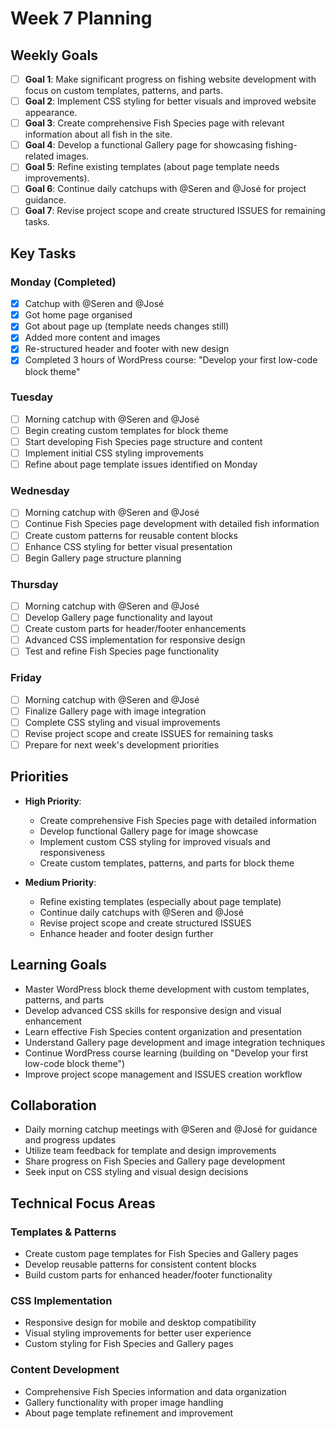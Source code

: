 # Week 7 Planning

## Weekly Goals

-   [ ] **Goal 1**: Make significant progress on fishing website development with focus on custom templates, patterns, and parts.
-   [ ] **Goal 2**: Implement CSS styling for better visuals and improved website appearance.
-   [ ] **Goal 3**: Create comprehensive Fish Species page with relevant information about all fish in the site.
-   [ ] **Goal 4**: Develop a functional Gallery page for showcasing fishing-related images.
-   [ ] **Goal 5**: Refine existing templates (about page template needs improvements).
-   [ ] **Goal 6**: Continue daily catchups with @Seren and @José for project guidance.
-   [ ] **Goal 7**: Revise project scope and create structured ISSUES for remaining tasks.

## Key Tasks

### Monday (Completed)

-   [x] Catchup with @Seren and @José
-   [x] Got home page organised
-   [x] Got about page up (template needs changes still)
-   [x] Added more content and images
-   [x] Re-structured header and footer with new design
-   [x] Completed 3 hours of WordPress course: "Develop your first low-code block theme"

### Tuesday

-   [ ] Morning catchup with @Seren and @José
-   [ ] Begin creating custom templates for block theme
-   [ ] Start developing Fish Species page structure and content
-   [ ] Implement initial CSS styling improvements
-   [ ] Refine about page template issues identified on Monday

### Wednesday

-   [ ] Morning catchup with @Seren and @José
-   [ ] Continue Fish Species page development with detailed fish information
-   [ ] Create custom patterns for reusable content blocks
-   [ ] Enhance CSS styling for better visual presentation
-   [ ] Begin Gallery page structure planning

### Thursday

-   [ ] Morning catchup with @Seren and @José
-   [ ] Develop Gallery page functionality and layout
-   [ ] Create custom parts for header/footer enhancements
-   [ ] Advanced CSS implementation for responsive design
-   [ ] Test and refine Fish Species page functionality

### Friday

-   [ ] Morning catchup with @Seren and @José
-   [ ] Finalize Gallery page with image integration
-   [ ] Complete CSS styling and visual improvements
-   [ ] Revise project scope and create ISSUES for remaining tasks
-   [ ] Prepare for next week's development priorities

## Priorities

-   **High Priority**:

    -   Create comprehensive Fish Species page with detailed information
    -   Develop functional Gallery page for image showcase
    -   Implement custom CSS styling for improved visuals and responsiveness
    -   Create custom templates, patterns, and parts for block theme

-   **Medium Priority**:
    -   Refine existing templates (especially about page template)
    -   Continue daily catchups with @Seren and @José
    -   Revise project scope and create structured ISSUES
    -   Enhance header and footer design further

## Learning Goals

-   Master WordPress block theme development with custom templates, patterns, and parts
-   Develop advanced CSS skills for responsive design and visual enhancement
-   Learn effective Fish Species content organization and presentation
-   Understand Gallery page development and image integration techniques
-   Continue WordPress course learning (building on "Develop your first low-code block theme")
-   Improve project scope management and ISSUES creation workflow

## Collaboration

-   Daily morning catchup meetings with @Seren and @José for guidance and progress updates
-   Utilize team feedback for template and design improvements
-   Share progress on Fish Species and Gallery page development
-   Seek input on CSS styling and visual design decisions

## Technical Focus Areas

### Templates & Patterns

-   Create custom page templates for Fish Species and Gallery pages
-   Develop reusable patterns for consistent content blocks
-   Build custom parts for enhanced header/footer functionality

### CSS Implementation

-   Responsive design for mobile and desktop compatibility
-   Visual styling improvements for better user experience
-   Custom styling for Fish Species and Gallery pages

### Content Development

-   Comprehensive Fish Species information and data organization
-   Gallery functionality with proper image handling
-   About page template refinement and improvement
